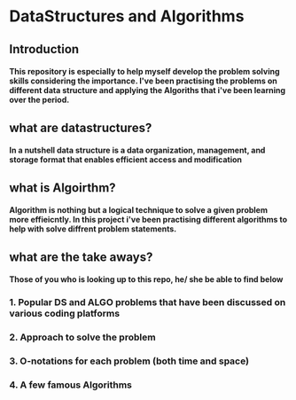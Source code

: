 # DataStructures and Algorithms

## Introduction
#### This repository is especially to help myself develop the problem solving skills considering the importance. I've been practising the problems on different data structure and applying the Algoriths that i've been learning over the period. 

## what are datastructures?
#### In a nutshell data structure is a data organization, management, and storage format that enables efficient access and modification

## what is Algoirthm?

#### Algorithm is nothing but a logical technique to solve a given problem more effieicntly. In this project i've been practising different algorithms to help with solve diffrent problem statements.

## what are the take aways?
#### Those of you who is looking up to this repo, he/ she be able to find below

### 1. Popular DS and ALGO problems that have been discussed on various coding platforms
### 2. Approach to solve the problem
### 3. O-notations for each problem (both time and space)
### 4. A few famous Algorithms
